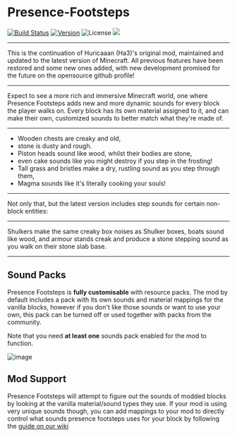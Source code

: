 # Presence-Footsteps
[![Build Status](https://github.com/Sollace/Presence-Footsteps/actions/workflows/gradle-build.yml/badge.svg)](https://github.com/MineLittlePony/Kirin/actions/workflows/gradle-build.yml)
[![Version](https://img.shields.io/github/v/release/Sollace/Presence-Footsteps)](https://github.com/Sollace/Presence-Footsteps/releases/latest)
![License](https://img.shields.io/github/license/Sollace/Presence-Footsteps)
![](https://img.shields.io/badge/api-fabric-orange.svg)

---

This is the continuation of Huricaaan (Ha3)'s original mod, maintained and updated to the latest version of Minecraft. All previous features have been restored and some new ones added, with new development promised for the future on the opensource github profile!

---

Expect to see a more rich and immersive Minecraft world, one where Presence Footsteps adds new and more dynamic sounds for every block the player walks on. Every block has its own material assigned to it, and can make their own, customized sounds to better match what they're made of.

---

- Wooden chests are creaky and old,
- stone is dusty and rough.
- Piston heads sound like wood, whilst their bodies are stone,
- even cake sounds like you might destroy if you step in the frosting!
- Tall grass and bristles make a dry, rustling sound as you step through them,
- Magma sounds like it's literally cooking your souls!

---

Not only that, but the latest version includes step sounds for certain non-block entities:

---

Shulkers make the same creaky box noises as Shulker boxes, boats sound like wood, and armour stands creak and produce a stone stepping sound as you walk on their stone slab base.

 ---

## Sound Packs

Presence Footsteps is **fully customisable** with resource packs. The mod by default includes a pack with its own sounds
and material mappings for the vanilla blocks, however if you don't like those sounds or want to use your own, this pack can be turned off
or used together with packs from the community.

Note that you need **at least one** sounds pack enabled for the mod to function.

![image](https://github.com/Sollace/Presence-Footsteps/assets/6429283/c0a2400b-b041-46fe-9d19-7eefe89ac021)

## Mod Support

Presence Footsteps will attempt to figure out the sounds of modded blocks by looking at the vanilla material/sound types they use.
If your mod is using very unique sounds though, you can add mappings to your mod to directly control what sounds presence footsteps uses for your block by
following the [guide on our wiki](https://github.com/Sollace/Presence-Footsteps/wiki/Information-for-Resourcepack-Creators)
